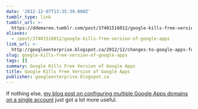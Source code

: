 ```yaml
---
date: '2012-12-07T13:35:39.000Z'
tumblr_type: link
tumblr_url: >-
  https://ddemaree.tumblr.com/post/37401516012/google-kills-free-version-of-google-apps
aliases:
  - /post/37401516012/google-kills-free-version-of-google-apps
link_url: >-
  http://googleenterprise.blogspot.ca/2012/12/changes-to-google-apps-for-businesses.html
slug: google-kills-free-version-of-google-apps
tags: []
summary: Google Kills Free Version of Google Apps
title: Google Kills Free Version of Google Apps
publisher: googleenterprise.blogspot.ca
---
```


If nothing else, [my blog post on configuring multiple Google Apps domains on a single account](http://log.demaree.me/post/16979876647/two-domains-one-google-apps) just got a lot more useful.